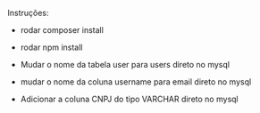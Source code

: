 Instruções:

- rodar composer install
- rodar npm install

- Mudar o nome da tabela user para users direto no mysql
- mudar o nome da coluna username para email direto no mysql
- Adicionar a coluna CNPJ do tipo VARCHAR direto no mysql
